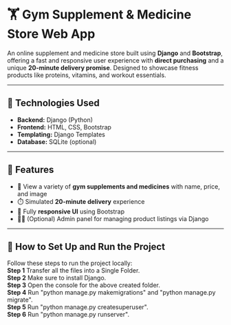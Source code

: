 # 🏋️ Gym Supplement & Medicine Store Web App

An online supplement and medicine store built using **Django** and **Bootstrap**, offering a fast and responsive user experience with **direct purchasing** and a unique **20-minute delivery promise**. Designed to showcase fitness products like proteins, vitamins, and workout essentials.

---

## 🔧 Technologies Used

- **Backend:** Django (Python)
- **Frontend:** HTML, CSS, Bootstrap
- **Templating:** Django Templates
- **Database:** SQLite (optional)

---

## 🌟 Features

- 🧴 View a variety of **gym supplements and medicines** with name, price, and image
- ⏱️ Simulated **20-minute delivery** experience
- 📱 Fully **responsive UI** using Bootstrap
- 🧑‍💼 (Optional) Admin panel for managing product listings via Django

---

## 🚀 How to Set Up and Run the Project

Follow these steps to run the project locally:  
**Step 1** Transfer all the files into a Single Folder.  
**Step 2** Make sure to install Django.  
**Step 3** Open the console for the above created folder.  
**Step 4** Run "python manage.py makemigrations" and "python manage.py migrate".  
**Step 5** Run "python manage.py createsuperuser".  
**Step 6** Run "python manage.py runserver".  


